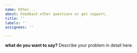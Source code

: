```yaml
---
name: Other...
about: Feedback other questions or get support.
title: ''
labels: ''
assignees: ''

---
```


**what do you want to say?**
Describe your problem in detail here.
